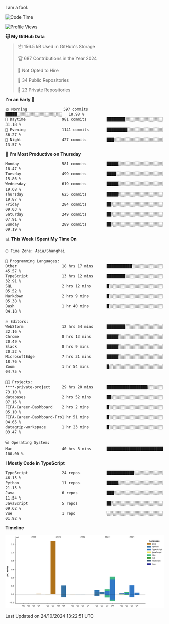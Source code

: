 I am a fool.

<!--START_SECTION:waka-->
![Code Time](http://img.shields.io/badge/Code%20Time-1%2C988%20hrs%2010%20mins-blue)

![Profile Views](http://img.shields.io/badge/Profile%20Views-0-blue)

**🐱 My GitHub Data** 

> 📦 156.5 kB Used in GitHub's Storage 
 > 
> 🏆 687 Contributions in the Year 2024
 > 
> 🚫 Not Opted to Hire
 > 
> 📜 34 Public Repositories 
 > 
> 🔑 23 Private Repositories 
 > 
**I'm an Early 🐤** 

```text
🌞 Morning                597 commits         █████░░░░░░░░░░░░░░░░░░░░   18.98 % 
🌆 Daytime                981 commits         ████████░░░░░░░░░░░░░░░░░   31.18 % 
🌃 Evening                1141 commits        █████████░░░░░░░░░░░░░░░░   36.27 % 
🌙 Night                  427 commits         ███░░░░░░░░░░░░░░░░░░░░░░   13.57 % 
```
📅 **I'm Most Productive on Thursday** 

```text
Monday                   581 commits         █████░░░░░░░░░░░░░░░░░░░░   18.47 % 
Tuesday                  499 commits         ████░░░░░░░░░░░░░░░░░░░░░   15.86 % 
Wednesday                619 commits         █████░░░░░░░░░░░░░░░░░░░░   19.68 % 
Thursday                 625 commits         █████░░░░░░░░░░░░░░░░░░░░   19.87 % 
Friday                   284 commits         ██░░░░░░░░░░░░░░░░░░░░░░░   09.03 % 
Saturday                 249 commits         ██░░░░░░░░░░░░░░░░░░░░░░░   07.91 % 
Sunday                   289 commits         ██░░░░░░░░░░░░░░░░░░░░░░░   09.19 % 
```


📊 **This Week I Spent My Time On** 

```text
🕑︎ Time Zone: Asia/Shanghai

💬 Programming Languages: 
Other                    18 hrs 17 mins      ███████████░░░░░░░░░░░░░░   45.57 % 
TypeScript               13 hrs 12 mins      ████████░░░░░░░░░░░░░░░░░   32.91 % 
SQL                      2 hrs 12 mins       █░░░░░░░░░░░░░░░░░░░░░░░░   05.52 % 
Markdown                 2 hrs 9 mins        █░░░░░░░░░░░░░░░░░░░░░░░░   05.38 % 
Bash                     1 hr 40 mins        █░░░░░░░░░░░░░░░░░░░░░░░░   04.18 % 

🔥 Editors: 
WebStorm                 12 hrs 54 mins      ████████░░░░░░░░░░░░░░░░░   32.16 % 
Chrome                   8 hrs 13 mins       █████░░░░░░░░░░░░░░░░░░░░   20.49 % 
Slack                    8 hrs 9 mins        █████░░░░░░░░░░░░░░░░░░░░   20.32 % 
MicrosoftEdge            7 hrs 31 mins       █████░░░░░░░░░░░░░░░░░░░░   18.76 % 
Zoom                     1 hr 54 mins        █░░░░░░░░░░░░░░░░░░░░░░░░   04.75 % 

🐱‍💻 Projects: 
****-private-project     29 hrs 20 mins      ██████████████████░░░░░░░   73.10 % 
databases                2 hrs 52 mins       ██░░░░░░░░░░░░░░░░░░░░░░░   07.16 % 
FIFA-Career-Dashboard    2 hrs 2 mins        █░░░░░░░░░░░░░░░░░░░░░░░░   05.10 % 
FIFA-Career-Dashboard-Fro1 hr 51 mins        █░░░░░░░░░░░░░░░░░░░░░░░░   04.65 % 
datagrip-workspace       1 hr 23 mins        █░░░░░░░░░░░░░░░░░░░░░░░░   03.47 % 

💻 Operating System: 
Mac                      40 hrs 8 mins       █████████████████████████   100.00 % 
```

**I Mostly Code in TypeScript** 

```text
TypeScript               24 repos            ████████████░░░░░░░░░░░░░   46.15 % 
Python                   11 repos            █████░░░░░░░░░░░░░░░░░░░░   21.15 % 
Java                     6 repos             ███░░░░░░░░░░░░░░░░░░░░░░   11.54 % 
JavaScript               5 repos             ██░░░░░░░░░░░░░░░░░░░░░░░   09.62 % 
Vue                      1 repo              ░░░░░░░░░░░░░░░░░░░░░░░░░   01.92 % 
```



**Timeline**

![Lines of Code chart](https://raw.githubusercontent.com/VeejaLiu/VeejaLiu/master/assets/bar_graph.png)


 Last Updated on 24/10/2024 13:22:51 UTC
<!--END_SECTION:waka-->

